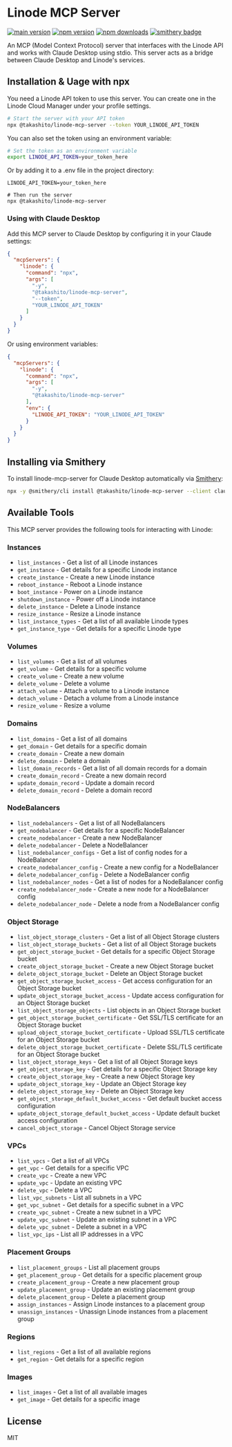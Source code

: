 # Linode MCP Server

[![main version](https://img.shields.io/github/package-json/v/takashito/linode-mcp-server?color=blue)](https://github.com/takashito/linode-mcp-server)
[![npm version](https://img.shields.io/npm/v/%40takashito%2Flinode-mcp-server)](https://www.npmjs.com/package/@takashito/linode-mcp-server)
[![npm downloads](https://img.shields.io/npm/d18m/%40takashito%2Flinode-mcp-server)](https://www.npmjs.com/package/@takashito/linode-mcp-server)
[![smithery badge](https://smithery.ai/badge/@takashito/linode-mcp-server)](https://smithery.ai/server/@takashito/linode-mcp-server)

An MCP (Model Context Protocol) server that interfaces with the Linode API and works with Claude Desktop using stdio. This server acts as a bridge between Claude Desktop and Linode's services.

## Installation & Uage with npx

You need a Linode API token to use this server. You can create one in the Linode Cloud Manager under your profile settings.

```bash
# Start the server with your API token
npx @takashito/linode-mcp-server --token YOUR_LINODE_API_TOKEN
```

You can also set the token using an environment variable:

```bash
# Set the token as an environment variable
export LINODE_API_TOKEN=your_token_here
```

Or by adding it to a .env file in the project directory:

```
LINODE_API_TOKEN=your_token_here
```

```
# Then run the server
npx @takashito/linode-mcp-server
```

### Using with Claude Desktop

Add this MCP server to Claude Desktop by configuring it in your Claude settings:

```json
{
  "mcpServers": {
    "linode": {
      "command": "npx",
      "args": [
        "-y",
        "@takashito/linode-mcp-server",
        "--token", 
        "YOUR_LINODE_API_TOKEN"
      ]
    }
  }
}
```

Or using environment variables:

```json
{
  "mcpServers": {
    "linode": {
      "command": "npx",
      "args": [
        "-y",
        "@takashito/linode-mcp-server"
      ],
      "env": {
        "LINODE_API_TOKEN": "YOUR_LINODE_API_TOKEN"
      }
    }
  }
}
```

## Installing via Smithery

To install linode-mcp-server for Claude Desktop automatically via [Smithery](https://smithery.ai/server/@takashito/linode-mcp-server):

```bash
npx -y @smithery/cli install @takashito/linode-mcp-server --client claude
```

## Available Tools

This MCP server provides the following tools for interacting with Linode:

### Instances
- `list_instances` - Get a list of all Linode instances
- `get_instance` - Get details for a specific Linode instance
- `create_instance` - Create a new Linode instance
- `reboot_instance` - Reboot a Linode instance
- `boot_instance` - Power on a Linode instance
- `shutdown_instance` - Power off a Linode instance
- `delete_instance` - Delete a Linode instance
- `resize_instance` - Resize a Linode instance
- `list_instance_types` - Get a list of all available Linode types
- `get_instance_type` - Get details for a specific Linode type

### Volumes
- `list_volumes` - Get a list of all volumes
- `get_volume` - Get details for a specific volume
- `create_volume` - Create a new volume
- `delete_volume` - Delete a volume
- `attach_volume` - Attach a volume to a Linode instance
- `detach_volume` - Detach a volume from a Linode instance
- `resize_volume` - Resize a volume

### Domains
- `list_domains` - Get a list of all domains
- `get_domain` - Get details for a specific domain
- `create_domain` - Create a new domain
- `delete_domain` - Delete a domain
- `list_domain_records` - Get a list of all domain records for a domain
- `create_domain_record` - Create a new domain record
- `update_domain_record` - Update a domain record
- `delete_domain_record` - Delete a domain record

### NodeBalancers
- `list_nodebalancers` - Get a list of all NodeBalancers
- `get_nodebalancer` - Get details for a specific NodeBalancer
- `create_nodebalancer` - Create a new NodeBalancer
- `delete_nodebalancer` - Delete a NodeBalancer
- `list_nodebalancer_configs` - Get a list of config nodes for a NodeBalancer
- `create_nodebalancer_config` - Create a new config for a NodeBalancer
- `delete_nodebalancer_config` - Delete a NodeBalancer config
- `list_nodebalancer_nodes` - Get a list of nodes for a NodeBalancer config
- `create_nodebalancer_node` - Create a new node for a NodeBalancer config
- `delete_nodebalancer_node` - Delete a node from a NodeBalancer config

### Object Storage
- `list_object_storage_clusters` - Get a list of all Object Storage clusters
- `list_object_storage_buckets` - Get a list of all Object Storage buckets
- `get_object_storage_bucket` - Get details for a specific Object Storage bucket
- `create_object_storage_bucket` - Create a new Object Storage bucket
- `delete_object_storage_bucket` - Delete an Object Storage bucket
- `get_object_storage_bucket_access` - Get access configuration for an Object Storage bucket
- `update_object_storage_bucket_access` - Update access configuration for an Object Storage bucket
- `list_object_storage_objects` - List objects in an Object Storage bucket
- `get_object_storage_bucket_certificate` - Get SSL/TLS certificate for an Object Storage bucket
- `upload_object_storage_bucket_certificate` - Upload SSL/TLS certificate for an Object Storage bucket
- `delete_object_storage_bucket_certificate` - Delete SSL/TLS certificate for an Object Storage bucket
- `list_object_storage_keys` - Get a list of all Object Storage keys
- `get_object_storage_key` - Get details for a specific Object Storage key
- `create_object_storage_key` - Create a new Object Storage key
- `update_object_storage_key` - Update an Object Storage key
- `delete_object_storage_key` - Delete an Object Storage key
- `get_object_storage_default_bucket_access` - Get default bucket access configuration
- `update_object_storage_default_bucket_access` - Update default bucket access configuration
- `cancel_object_storage` - Cancel Object Storage service

### VPCs
- `list_vpcs` - Get a list of all VPCs
- `get_vpc` - Get details for a specific VPC
- `create_vpc` - Create a new VPC
- `update_vpc` - Update an existing VPC
- `delete_vpc` - Delete a VPC
- `list_vpc_subnets` - List all subnets in a VPC
- `get_vpc_subnet` - Get details for a specific subnet in a VPC
- `create_vpc_subnet` - Create a new subnet in a VPC
- `update_vpc_subnet` - Update an existing subnet in a VPC
- `delete_vpc_subnet` - Delete a subnet in a VPC
- `list_vpc_ips` - List all IP addresses in a VPC

### Placement Groups
- `list_placement_groups` - List all placement groups
- `get_placement_group` - Get details for a specific placement group
- `create_placement_group` - Create a new placement group
- `update_placement_group` - Update an existing placement group
- `delete_placement_group` - Delete a placement group
- `assign_instances` - Assign Linode instances to a placement group
- `unassign_instances` - Unassign Linode instances from a placement group

### Regions
- `list_regions` - Get a list of all available regions
- `get_region` - Get details for a specific region

### Images
- `list_images` - Get a list of all available images
- `get_image` - Get details for a specific image

## License

MIT
